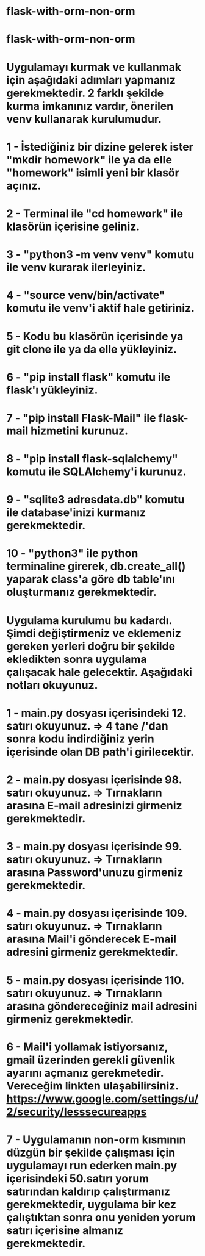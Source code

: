 # flask-with-orm-non-orm

# flask-with-orm-non-orm

# Uygulamayı kurmak ve kullanmak için aşağıdaki adımları yapmanız gerekmektedir. 2 farklı şekilde kurma imkanınız vardır, önerilen venv kullanarak kurulumudur.

# 1  - İstediğiniz bir dizine gelerek ister "mkdir homework" ile ya da elle "homework" isimli yeni bir klasör açınız.
# 2  - Terminal ile "cd homework" ile klasörün içerisine geliniz.
# 3  - "python3 -m venv venv" komutu ile venv kurarak ilerleyiniz. 
# 4  - "source venv/bin/activate" komutu ile venv'i aktif hale getiriniz. 
# 5  - Kodu bu klasörün içerisinde ya git clone ile ya da elle yükleyiniz.
# 6  - "pip install flask" komutu ile flask'ı yükleyiniz.
# 7  - "pip install Flask-Mail" ile flask-mail hizmetini kurunuz.
# 8  - "pip install flask-sqlalchemy" komutu ile SQLAlchemy'i kurunuz.
# 9  - "sqlite3 adresdata.db" komutu ile database'inizi kurmanız gerekmektedir.
# 10 - "python3" ile python terminaline girerek, db.create_all() yaparak class'a göre db table'ını oluşturmanız gerekmektedir.

# Uygulama kurulumu bu kadardı. Şimdi değiştirmeniz ve eklemeniz gereken yerleri doğru bir şekilde ekledikten sonra uygulama çalışacak hale gelecektir. Aşağıdaki notları okuyunuz.

# 1 - main.py dosyası içerisindeki 12. satırı okuyunuz. => 4 tane /'dan sonra kodu indirdiğiniz yerin içerisinde olan DB path'i girilecektir.
# 2 - main.py dosyası içerisinde 98. satırı okuyunuz. => Tırnakların arasına E-mail adresinizi girmeniz gerekmektedir.
# 3 - main.py dosyası içerisinde 99. satırı okuyunuz. => Tırnakların arasına Password'unuzu girmeniz gerekmektedir.
# 4 - main.py dosyası içerisinde 109. satırı okuyunuz. => Tırnakların arasına Mail'i gönderecek E-mail adresini girmeniz gerekmektedir.
# 5 - main.py dosyası içerisinde 110. satırı okuyunuz. => Tırnakların arasına göndereceğiniz mail adresini girmeniz gerekmektedir.
# 6 - Mail'i yollamak istiyorsanız, gmail üzerinden gerekli güvenlik ayarını açmanız gerekmetedir. Vereceğim linkten ulaşabilirsiniz. https://www.google.com/settings/u/2/security/lesssecureapps
# 7 - Uygulamanın non-orm kısmının düzgün bir şekilde çalışması için uygulamayı run ederken main.py içerisindeki 50.satırı yorum satırından kaldırıp çalıştırmanız gerekmektedir, uygulama bir kez çalıştıktan sonra onu yeniden yorum satırı içerisine almanız gerekmektedir.